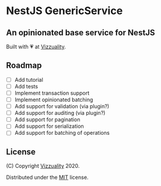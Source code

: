 # NestJS GenericService

## An opinionated base service for NestJS

Built with :heartpulse: at [Vizzuality](https://vizzuality.com).

## Roadmap

* [ ] Add tutorial
* [ ] Add tests
* [ ] Implement transaction support
* [ ] Implement opinionated batching
* [ ] Add support for validation (via plugin?)
* [ ] Add support for auditing (via plugin?)
* [ ] Add support for pagination
* [ ] Add support for serialization
* [ ] Add support for batching of operations

## License

(C) Copyright [Vizzuality](https://vizzuality.com) 2020.

Distributed under the [MIT](LICENSE) license.